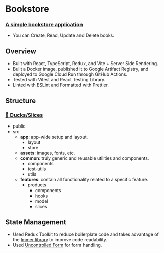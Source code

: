 # Bookstore

### [A simple bookstore application](https://bookstore-ln5x2jtrpq-pd.a.run.app/)
- You can Create, Read, Update and Delete books.

## Overview

- Built with React, TypeScript, Redux, and Vite + Server Side Rendering.
- Built a Docker image, published it to Google Artifact Registry, and deployed to Google Cloud Run through GitHub Actions.
- Tested with Vitest and React Testing Library.
- Linted with ESLint and Formatted with Prettier.

## Structure

### [🐤 Ducks/Slices](https://redux.js.org/faq/code-structure#what-should-my-file-structure-look-like-how-should-i-group-my-action-creators-and-reducers-in-my-project-where-should-my-selectors-go)

- public
- src
  - **app**: app-wide setup and layout.
    - layout
    - store
  - **assets**: images, fonts, etc.
  - **common**: truly generic and reusable utilities and components.
    - components
    - test-utils
    - utils
  - **features**: contain all functionality related to a specific feature.
    - products
      - components
      - hooks
      - model
      - slices

## State Management

- Used Redux Toolkit to reduce boilerplate code and takes advantage of the [Immer library](https://redux-toolkit.js.org/usage/immer-reducers) to improve code readability.
- Used [Uncontrolled Form](https://react.dev/learn/sharing-state-between-components#controlled-and-uncontrolled-components) for form handling.

